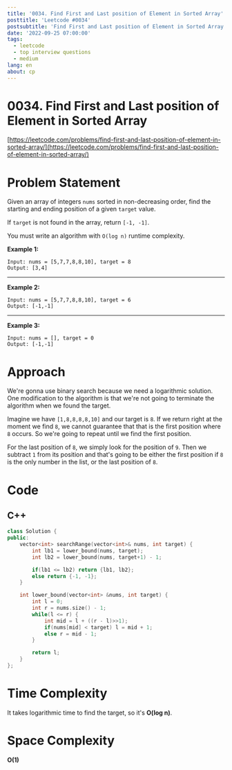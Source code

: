 ```yaml
---
title: '0034. Find First and Last position of Element in Sorted Array'
posttitle: 'Leetcode #0034'
postsubtitle: 'Find First and Last position of Element in Sorted Array'
date: '2022-09-25 07:00:00'
tags:
  - leetcode
  - top interview questions
  - medium
lang: en
about: cp
---
```


# 0034. Find First and Last position of Element in Sorted Array

[https://leetcode.com/problems/find-first-and-last-position-of-element-in-sorted-array/](https://leetcode.com/problems/find-first-and-last-position-of-element-in-sorted-array/)

# Problem Statement

Given an array of integers `nums` sorted in non-decreasing order, find the starting and ending position of a given `target` value.

If `target` is not found in the array, return `[-1, -1]`.

You must write an algorithm with `O(log n)` runtime complexity.

**Example 1:**

```text
Input: nums = [5,7,7,8,8,10], target = 8
Output: [3,4]
```

---

**Example 2:**

```text
Input: nums = [5,7,7,8,8,10], target = 6
Output: [-1,-1]
```

---

**Example 3:**

```text
Input: nums = [], target = 0
Output: [-1,-1]
```

# Approach

We're gonna use binary search because we need a logarithmic solution. One modification to the algorithm is that we're not going to terminate the algorithm when we found the target.

Imagine we have `[1,8,8,8,8,10]` and our target is `8`. If we return right at the moment we find `8`, we cannot guarantee that that is the first position where `8` occurs. So we're going to repeat until we find the first position.

For the last position of `8`, we simply look for the position of `9`. Then we subtract `1` from its position and that's going to be either the first position if `8` is the only number in the list, or the last position of `8`.

# Code

## C++

```cpp
class Solution {
public:
    vector<int> searchRange(vector<int>& nums, int target) {
        int lb1 = lower_bound(nums, target);
        int lb2 = lower_bound(nums, target+1) - 1;

        if(lb1 <= lb2) return {lb1, lb2};
        else return {-1, -1};
    }

    int lower_bound(vector<int> &nums, int target) {
        int l = 0;
        int r = nums.size() - 1;
        while(l <= r) {
            int mid = l + ((r - l)>>1);
            if(nums[mid] < target) l = mid + 1;
            else r = mid - 1;
        }

        return l;
    }
};
```

# Time Complexity

It takes logarithmic time to find the target, so it's **O(log n)**.

# Space Complexity

**O(1)**

